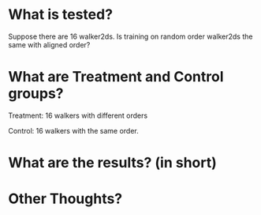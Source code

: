 # What is tested?

Suppose there are 16 walker2ds.
Is training on random order walker2ds the same with aligned order?

# What are Treatment and Control groups?

Treatment:
16 walkers with different orders

Control:
16 walkers with the same order.

# What are the results? (in short)

# Other Thoughts?
